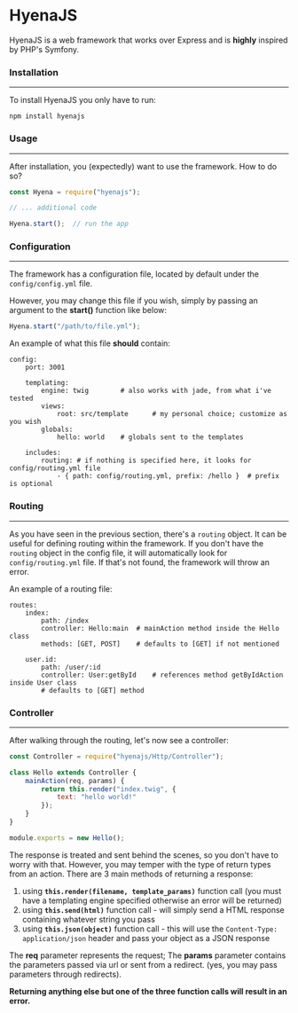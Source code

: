 # HyenaJS
HyenaJS is a web framework that works over Express and is **highly** inspired by PHP's Symfony.

### Installation
---
To install HyenaJS you only have to run:
```
npm install hyenajs
```

### Usage
---
After installation, you (expectedly) want to use the framework. How to do so?
```javascript
const Hyena = require("hyenajs");

// ... additional code 

Hyena.start();  // run the app
```


### Configuration
---
The framework has a configuration file, located by default under the `config/config.yml` file.

However, you may change this file if you wish, simply by passing an argument to the **start()** function like below:

```javascript
Hyena.start("/path/to/file.yml");
```

An example of what this file **should** contain:
```
config:
    port: 3001

    templating:
        engine: twig 		# also works with jade, from what i've tested
        views:
            root: src/template		# my personal choice; customize as you wish
        globals:
            hello: world	# globals sent to the templates

    includes:
        routing: # if nothing is specified here, it looks for config/routing.yml file
            - { path: config/routing.yml, prefix: /hello }	# prefix is optional
```

### Routing
---
As you have seen in the previous section, there's a `routing` object. It can be useful for defining routing within the framework. If you don't have the `routing` object in the config file, it will automatically look for `config/routing.yml` file. If that's not found, the framework will throw an error.

An example of a routing file:

```
routes:
    index:
        path: /index
        controller: Hello:main	# mainAction method inside the Hello class
        methods: [GET, POST]	# defaults to [GET] if not mentioned
	
	user.id:
		path: /user/:id
		controller: User:getById	# references method getByIdAction inside User class
		# defaults to [GET] method
```


### Controller
---
After walking through the routing, let's now see a controller:

```javascript
const Controller = require("hyenajs/Http/Controller");

class Hello extends Controller {
    mainAction(req, params) {
        return this.render("index.twig", {
            text: "hello world!"
        });
    }
}

module.exports = new Hello();
```

The response is treated and sent behind the scenes, so you don't have to worry with that. However, you may temper with the type of return types from an action. There are 3 main methods of returning a response:

1. using **`this.render(filename, template_params)`** function call (you must have a templating engine specified otherwise an error will be returned)
2. using **`this.send(html)`** function call - will simply send a HTML response containing whatever string you pass
3. using **`this.json(object)`** function call - this will use the `Content-Type: application/json` header and pass your object as a JSON response

The **req** parameter represents the request;
The **params** parameter contains the parameters passed via url or sent from a redirect. (yes, you may pass parameters through redirects).

**Returning anything else but one of the three function calls will result in an error.**





















